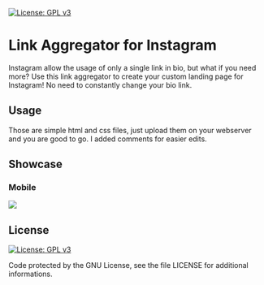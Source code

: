 [![License: GPL v3](https://img.shields.io/badge/License-GPLv3-blue.svg)](https://www.gnu.org/licenses/gpl-3.0)
# Link Aggregator for Instagram
Instagram allow the usage of only a single link in bio, but what if you need more? Use this link aggregator to create your custom landing page for Instagram! No need to constantly change your bio link.

## Usage
Those are simple html and css files, just upload them on your webserver and you are good to go. I added comments for easier edits.

## Showcase
### Mobile
![](https://gfycat.com/barerawflyingsquirrel)

## License
[![License: GPL v3](https://img.shields.io/badge/License-GPLv3-blue.svg)](https://www.gnu.org/licenses/gpl-3.0)

Code protected by the GNU License, see the file LICENSE for additional informations.
